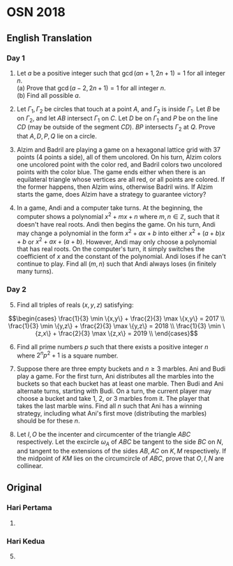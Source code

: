 # OSN 2018

## English Translation

### Day 1

1. Let $a$ be a positive integer such that $\gcd(an+1, 2n+1) = 1$ for all integer $n$.  
(a) Prove that $\gcd(a-2, 2n+1) = 1$ for all integer $n$.  
(b) Find all possible $a$.  

2. Let $\Gamma_1, \Gamma_2$ be circles that touch at a point $A$, and $\Gamma_2$ is inside $\Gamma_1$. Let $B$ be on $\Gamma_2$, and let $AB$ intersect $\Gamma_1$ on $C$. Let $D$ be on $\Gamma_1$ and $P$ be on the line $CD$ (may be outside of the segment $CD$). $BP$ intersects $\Gamma_2$ at $Q$. Prove that $A,D,P,Q$ lie on a circle.

3. Alzim and Badril are playing a game on a hexagonal lattice grid with 37 points (4 points a side), all of them uncolored. On his turn, Alzim colors one uncolored point with the color red, and Badril colors two uncolored points with the color blue. The game ends either when there is an equilateral triangle whose vertices are all red, or all points are colored. If the former happens, then Alzim wins, otherwise Badril wins. If Alzim starts the game, does Alzim have a strategy to guarantee victory?

4. In a game, Andi and a computer take turns. At the beginning, the computer shows a polynomial $x^2 + mx + n$ where $m,n \in \mathbb{Z}$, such that it doesn't have real roots. Andi then begins the game. On his turn, Andi may change a polynomial in the form $x^2 + ax + b$ into either $x^2 + (a+b)x + b$ or $x^2 + ax + (a+b)$. However, Andi may only choose a polynomial that has real roots. On the computer's turn, it simply switches the coefficient of $x$ and the constant of the polynomial. Andi loses if he can't continue to play. Find all $(m,n)$ such that Andi always loses (in finitely many turns).

### Day 2

5. Find all triples of reals $(x,y,z)$ satisfying:

$$\begin{cases}
\frac{1}{3} \min \{x,y\} + \frac{2}{3} \max \{x,y\} = 2017 \\
\frac{1}{3} \min \{y,z\} + \frac{2}{3} \max \{y,z\} = 2018 \\
\frac{1}{3} \min \{z,x\} + \frac{2}{3} \max \{z,x\} = 2019 \\
\end{cases}$$

6. Find all prime numbers $p$ such that there exists a positive integer $n$ where $2^n p^2 + 1$ is a square number.

7. Suppose there are three empty buckets and $n \ge 3$ marbles. Ani and Budi play a game. For the first turn, Ani distributes all the marbles into the buckets so that each bucket has at least one marble. Then Budi and Ani alternate turns, starting with Budi. On a turn, the current player may choose a bucket and take 1, 2, or 3 marbles from it. The player that takes the last marble wins. Find all $n$ such that Ani has a winning strategy, including what Ani's first move (distributing the marbles) should be for these $n$.

8. Let $I, O$ be the incenter and circumcenter of the triangle $ABC$ respectively. Let the excircle $\omega_A$ of $ABC$ be tangent to the side $BC$ on $N$, and tangent to the extensions of the sides $AB, AC$ on $K, M$ respectively. If the midpoint of $KM$ lies on the circumcircle of $ABC$, prove that $O, I, N$ are collinear.

## Original

### Hari Pertama

1.

### Hari Kedua

5. 